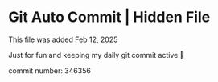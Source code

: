 # Git Auto Commit | Hidden File

This file was added Feb 12, 2025

Just for fun and keeping my daily git commit active 🤪

commit number: 346356
